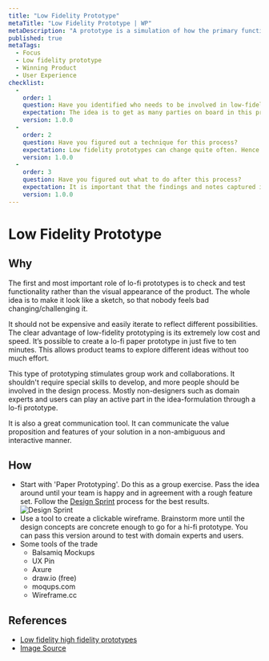 ```yaml
---
title: "Low Fidelity Prototype"
metaTitle: "Low Fidelity Prototype | WP"
metaDescription: "A prototype is a simulation of how the primary functionality of the product will work. It allows you to initiate discussions with other stakeholders such as domain experts, potential users, decision makers, etc. Low-fidelity (lo-fi) prototyping is a quick and easy way to convert high-level design concepts into tangible and testable artifacts. It doesn’t have to be concrete or even look like a finished product."
published: true
metaTags:
  - Focus
  - Low fidelity prototype
  - Winning Product
  - User Experience
checklist: 
  -
    order: 1
    question: Have you identified who needs to be involved in low-fidelity prototyping? 
    expectation: The idea is to get as many parties on board in this process as possible. Developers, QA, domain experts and especially users are more than welcome to participate in this process.
    version: 1.0.0
  -
    order: 2
    question: Have you figured out a technique for this process?
    expectation: Low fidelity prototypes can change quite often. Hence it is recommended to use a media where things can be changed quickly; such as pen and paper. Wire framing can be done at a later stage when the requirements are bit more stable.
    version: 1.0.0
  -
    order: 3
    question: Have you figured out what to do after this process?
    expectation: It is important that the findings and notes captured in this process is properly recorded for future purposes. These early feedback then needs to be taken into planning and should eventually needs to end up at the product road map.
    version: 1.0.0
---
```

# Low Fidelity Prototype

## Why
The first and most important role of lo-fi prototypes is to check and test functionality rather than the visual appearance of the product. The whole idea is to make it look like a sketch, so that nobody feels bad changing/challenging it.

It should not be expensive and easily iterate to reflect different possibilities. The clear advantage of low-fidelity prototyping is its extremely low cost and speed. It’s possible to create a lo-fi paper prototype in just five to ten minutes. This allows product teams to explore different ideas without too much effort.

This type of prototyping stimulates group work and collaborations. It shouldn't require special skills to develop, and more people should be involved in the design process. Mostly non-designers such as domain experts and users can play an active part in the idea-formulation through a lo-fi prototype.

It is also a great communication tool. It can communicate the value proposition and features of your solution in a non-ambiguous and interactive manner.

## How

- Start with 'Paper Prototyping'. Do this as a group exercise. Pass the idea around until your team is happy and in agreement with a rough feature set. Follow the [Design Sprint](https://www.gv.com/sprint/) process for the best results.
  ![Design Sprint](https://miro.medium.com/max/2000/1*YAulgPaB93hG_V0Pomc1xg.jpeg)
- Use a tool to create a clickable wireframe. Brainstorm more until the design concepts are concrete enough to go for a hi-fi prototype. You can pass this version around to test with domain experts and users.
- Some tools of the trade
  - Balsamiq Mockups
  - UX Pin
  - Axure
  - draw.io (free)
  - moqups.com
  - Wireframe.cc

## References

- [Low fidelity high fidelity prototypes](https://theblog.adobe.com/prototyping-difference-low-fidelity-high-fidelity-prototypes-use/)
- [Image Source](https://sprintstories.com/7-tips-for-the-first-ever-design-sprint-of-a-company-16682b307c1c)

